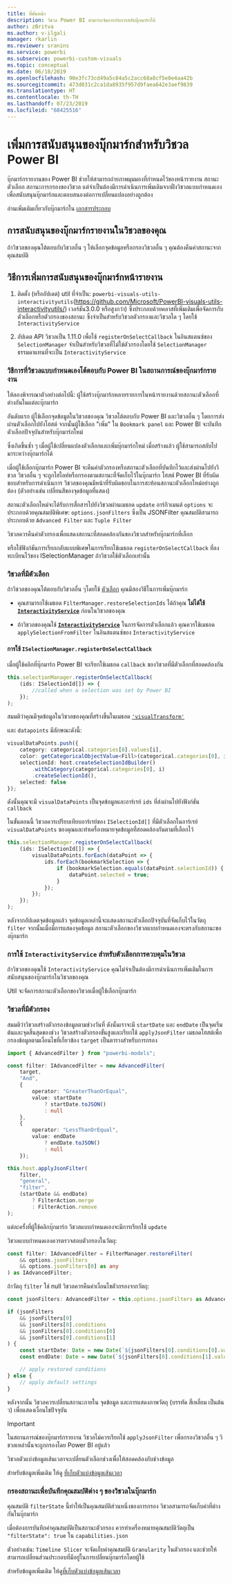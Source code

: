 ```yaml
---
title: ที่คั่นหน้า
description: วิชวล Power BI สามารถจัดการกับการสลับบุ๊กมาร์กได้
author: zBritva
ms.author: v-ilgali
manager: rkarlin
ms.reviewer: sranins
ms.service: powerbi
ms.subservice: powerbi-custom-visuals
ms.topic: conceptual
ms.date: 06/18/2019
ms.openlocfilehash: 90e3fc73cd49a5c84a5c2acc68a8cf5e0e4aa42b
ms.sourcegitcommit: 473d031c2ca1da8935f957d9faea642e3aef9839
ms.translationtype: HT
ms.contentlocale: th-TH
ms.lasthandoff: 07/23/2019
ms.locfileid: "68425516"
---
```

# <a name="add-bookmarks-support-for-power-bi-visuals"></a>เพิ่มการสนับสนุนของบุ๊กมาร์กสำหรับวิชวล Power BI

บุ๊กมาร์กรายงานของ Power BI ช่วยให้สามารถถ่ายภาพมุมมองที่กำหนดไว้ของหน้ารายงาน สถานะตัวเลือก สถานะการกรองของวิชวล แต่จำเป็นต้องมีการดำเนินการเพิ่มเติมจากฝั่งวิชวลแบบกำหนดเองเพื่อสนับสนุนบุ๊กมาร์กและตอบสนองต่อการเปลี่ยนแปลงอย่างถูกต้อง

อ่านเพิ่มเติมเกี่ยวกับบุ๊กมาร์กใน [เอกสารประกอบ](https://docs.microsoft.com/power-bi/desktop-bookmarks)

## <a name="report-bookmarks-support-in-your-visual"></a>การสนับสนุนของบุ๊กมาร์กรายงานในวิชวลของคุณ

ถ้าวิชวลของคุณโต้ตอบกับวิชวลอื่น ๆ ให้เลือกจุดข้อมูลหรือกรองวิชวลอื่น ๆ คุณต้องคืนค่าสถานะจากคุณสมบัติ

## <a name="how-to-add-report-bookmarks-support"></a>วิธีการเพิ่มการสนับสนุนของบุ๊กมาร์กหน้ารายงาน

1. ติดตั้ง (หรืออัปเดต) util ที่จำเป็น: `powerbi-visuals-utils-interactivityutils`(https://github.com/Microsoft/PowerBI-visuals-utils-interactivityutils/) เวอร์ชัน3.0.0 หรือสูงกว่า) ซึ่งประกอบด้วยคลาสที่เพิ่มเติมเพื่อจัดการกับตัวเลือกหรือตัวกรองของสถานะ ซึ่งจำเป็นสำหรับวิชวลตัวกรองและวิชวลใด ๆ โดยใช้ `InteractivityService`

2. อัปเดต API วิชวลเป็น 1.11.0 เพื่อใช้ `registerOnSelectCallback` ในอินสแตนซ์ของ `SelectionManager` จำเป็นสำหรับวิชวลที่ไม่ใช่ตัวกรองโดยใช้ `SelectionManager` ธรรมดาแทนที่จะเป็น `InteractivityService`

### <a name="how-custom-visuals-interact-with-power-bi-in-the-report-bookmarks-scenario"></a>วิธีการที่วิชวลแบบกำหนดเองโต้ตอบกับ Power BI ในสถานการณ์ของบุ๊กมาร์กรายงาน

ให้ลองพิจารณาตัวอย่างต่อไปนี้: ผู้ใช้สร้างบุ๊กมาร์กหลายรายการในหน้ารายงานด้วยสถานะตัวเลือกที่ต่างกันในแต่ละบุ๊กมาร์ก

อันดับแรก ผู้ใช้เลือกจุดข้อมูลในวิชวลของคุณ วิชวลโต้ตอบกับ Power BI และวิชวลอื่น ๆ โดยการส่งผ่านตัวเลือกไปยังโฮสต์ จากนั้นผู้ใช้เลือก "เพิ่ม" ใน `Bookmark panel` และ Power BI จะบันทึกตัวเลือกปัจจุบันสำหรับบุ๊กมาร์กใหม่

ซึ่งเกิดขึ้นซ้ำ ๆ เมื่อผู้ใช้เปลี่ยนแปลงตัวเลือกและเพิ่มบุ๊กมาร์กใหม่
เมื่อสร้างแล้ว ผู้ใช้สามารถสลับไปมาระหว่างบุ๊กมาร์กได้

เมื่อผู้ใช้เลือกบุ๊กมาร์ก Power BI จะคืนค่าตัวกรองหรือสถานะตัวเลือกที่บันทึกไว้และส่งผ่านไปยังวิชวล วิชวลอื่น ๆ จะถูกไฮไลท์หรือกรองตามสถานะที่จัดเก็บไว้ในบุ๊กมาร์ก โฮสต์ Power BI ที่รับผิดชอบสำหรับการดำเนินการ วิชวลของคุณมีหน้าที่รับผิดชอบในการสะท้อนสถานะตัวเลือกใหม่อย่างถูกต้อง (ตัวอย่างเช่น เปลี่ยนสีของจุดข้อมูลที่แสดง)

สถานะตัวเลือกใหม่จะได้รับการสื่อสารไปยังวิชวลผ่านเมธอด `update` อาร์กิวเมนต์ `options` จะประกอบด้วยคุณสมบัติพิเศษ: `options.jsonFilters` ซึ่งเป็น JSONFilter คุณสมบัติสามารถประกอบด้วย `Advanced Filter` และ `Tuple Filter`

วิชวลควรคืนค่าตัวกรองเพื่อแสดงสถานะที่สอดคล้องกันของวิชวลสำหรับบุ๊กมาร์กที่เลือก

หรือใช้ฟังก์ชันการเรียกกลับแบบพิเศษในการเรียกใช้เมธอด `registerOnSelectCallback` ที่ลงทะเบียนไว้ของ ISelectionManager ถ้าวิชวลใช้ตัวเลือกเท่านั้น

### <a name="visuals-with-selections"></a>วิชวลที่มีตัวเลือก

ถ้าวิชวลของคุณโต้ตอบกับวิชวลอื่น ๆโดยใช้ [ตัวเลือก](https://github.com/Microsoft/PowerBI-visuals/blob/master/Tutorial/Selection.md) คุณมีสองวิธีในการเพิ่มบุ๊กมาร์ก

* คุณสามารถใช้เมธอด `FilterManager.restoreSelectionIds` ได้ถ้าคุณ  **ไม่ได้ใช้ [`InteractivityService`](https://github.com/Microsoft/powerbi-visuals-utils-interactivityutils/blob/master/docs/api/interactivityService.md)** ก่อนในวิชวลของคุณ

* ถ้าวิชวลของคุณใช้ **[`InteractivityService`](https://github.com/Microsoft/powerbi-visuals-utils-interactivityutils/blob/master/docs/api/interactivityService.md)** ในการจัดการตัวเลือกแล้ว คุณควรใช้เมธอด `applySelectionFromFilter` ในอินสแตนซ์ของ `InteractivityService`

#### <a name="using-iselectionmanagerregisteronselectcallback"></a>การใช้ `ISelectionManager.registerOnSelectCallback`

เมื่อผู้ใช้คลิกที่บุ๊กมาร์ก Power BI จะเรียกใช้เมธอด `callback` ของวิชวลที่มีตัวเลือกที่สอดคล้องกัน 

```typescript
this.selectionManager.registerOnSelectCallback(
    (ids: ISelectionId[]) => {
        //called when a selection was set by Power BI
    });
);
```

สมมติว่าคุณมีจุดข้อมูลในวิชวลของคุณที่สร้างขึ้นในเมธอด [`'visualTransform'`](https://github.com/Microsoft/PowerBI-visuals-sampleBarChart/blob/master/src/barChart.ts#L74)

และ `datapoints` มีลักษณะดังนี้:

```typescript
visualDataPoints.push({
    category: categorical.categories[0].values[i],
    color: getCategoricalObjectValue<Fill>(categorical.categories[0], i, 'colorSelector', 'fill', defaultColor).solid.color,
    selectionId: host.createSelectionIdBuilder()
        .withCategory(categorical.categories[0], i)
        .createSelectionId(),
    selected: false
});
```

ดังนั้นคุณจะมี `visualDataPoints` เป็นจุดข้อมูลและอาร์เรย์ `ids` ที่ส่งผ่านไปยังฟังก์ชัน `callback`

ในขั้นตอนนี้ วิชวลควรเปรียบเทียบอาร์เรย์ของ `ISelectionId[]` ที่มีตัวเลือกในอาร์เรย์ `visualDataPoints` ของคุณและทำเครื่องหมายจุดข้อมูลที่สอดคล้องกันตามที่เลือกไว้

```typescript
this.selectionManager.registerOnSelectCallback(
    (ids: ISelectionId[]) => {
        visualDataPoints.forEach(dataPoint => {
            ids.forEach(bookmarkSelection => {
                if (bookmarkSelection.equals(dataPoint.selectionId)) {
                    dataPoint.selected = true;
                }
            });
        });
    });
);
```

หลังจากอัปเดตจุดข้อมูลแล้ว จุดข้อมูลเหล่านี้จะแสดงสถานะตัวเลือกปัจจุบันที่จัดเก็บไว้ในวัตถุ `filter` จากนั้นเมื่อมีการแสดงจุดข้อมูล สถานะตัวเลือกของวิชวลแบบกำหนดเองจะตรงกับสถานะของบุ๊กมาร์ก

### <a name="using-interactivityservice-for-control-selections-in-the-visual"></a>การใช้ `InteractivityService` สำหรับตัวเลือกการควบคุมในวิชวล

ถ้าวิชวลของคุณใช้ `InteractivityService` คุณไม่จำเป็นต้องมีการดำเนินการเพิ่มเติมในการสนับสนุนของบุ๊กมาร์กในวิชวลของคุณ

Util จะจัดการสถานะตัวเลือกของวิชวลเมื่อผู้ใช้เลือกบุ๊กมาร์ก

### <a name="visuals-with-filter"></a>วิชวลที่มีตัวกรอง

สมมติว่าวิชวลสร้างตัวกรองข้อมูลตามช่วงวันที่ ดังนั้นเราจะมี `startDate` และ `endDate` เป็นจุดเริ่มต้นและจุดสิ้นสุดของช่วง
วิชวลสร้างตัวกรองขั้นสูงและเรียกใช้ `applyJsonFilter` เมธอดโฮสต์เพื่อกรองข้อมูลตามเงื่อนไขที่เกี่ยวข้อง
`target` เป็นตารางสำหรับการกรอง

```typescript
import { AdvancedFilter } from "powerbi-models";

const filter: IAdvancedFilter = new AdvancedFilter(
    target,
    "And",
    {
        operator: "GreaterThanOrEqual",
        value: startDate
            ? startDate.toJSON()
            : null
    },
    {
        operator: "LessThanOrEqual",
        value: endDate
            ? endDate.toJSON()
            : null
    });

this.host.applyJsonFilter(
    filter,
    "general",
    "filter",
    (startDate && endDate)
        ? FilterAction.merge
        : FilterAction.remove
);
```

แต่ละครั้งที่ผู้ใช้คลิกบุ๊กมาร์ก วิชวลแบบกำหนดเองจะมีการเรียกใช้ `update`

วิชวลแบบกำหนดเองควรตรวจสอบตัวกรองในวัตถุ:

```typescript
const filter: IAdvancedFilter = FilterManager.restoreFilter(
    && options.jsonFilters
    && options.jsonFilters[0] as any
) as IAdvancedFilter;
```

ถ้าวัตถุ `filter` ใช่ null วิชวลควรคืนค่าเงื่อนไขตัวกรองจากวัตถุ:

```typescript
const jsonFilters: AdvancedFilter = this.options.jsonFilters as AdvancedFilter[];

if (jsonFilters
    && jsonFilters[0]
    && jsonFilters[0].conditions
    && jsonFilters[0].conditions[0]
    && jsonFilters[0].conditions[1]
) {
    const startDate: Date = new Date(`${jsonFilters[0].conditions[0].value}`);
    const endDate: Date = new Date(`${jsonFilters[0].conditions[1].value}`);

    // apply restored conditions
} else {
    // apply default settings
}
```

หลังจากนั้น วิชวลควรเปลี่ยนสถานะภายใน จุดข้อมูล และการแสดงภาพวัตถุ (บรรทัด สี่เหลี่ยม เป็นต้นว) เพื่อแสดงเงื่อนไขปัจจุบัน

> [!IMPORTANT]
> ในสถานการณ์ของบุ๊กมาร์กรายงาน วิชวลไม่ควรเรียกใช้ `applyJsonFilter` เพื่อกรองวิชวลอื่น ๆ วิชวลเหล่านั้นจะถูกกรองโดย Power BI อยู่แล้ว

วิชวลตัวแบ่งข้อมูลเส้นเวลาจะเปลี่ยนตัวเลือกช่วงเพื่อให้สอดคล้องกับช่วงข้อมูล

สำหรับข้อมูลเพิ่มเติม ให้ดู [ที่เก็บตัวแบ่งข้อมูลเส้นเวลา](https://github.com/Microsoft/powerbi-visuals-timeline/commit/606f1152f59f82b5b5a367ff3b117372d129e597?diff=unified#diff-b6ef9a9ac3a3225f8bd0de84bee0a0df)

### <a name="filter-state-to-save-visual-properties-in-bookmarks"></a>กรองสถานะเพื่อบันทึกคุณสมบัติต่าง ๆ ของวิชวลในบุ๊กมาร์ก

คุณสมบัติ `filterState` นี้ทำให้เป็นคุณสมบัติส่วนหนึ่งของการกรอง วิชวลสามารถจัดเก็บค่าที่ต่างกันในบุ๊กมาร์ก

เมื่อต้องการบันทึกค่าคุณสมบัติเป็นสถานะตัวกรอง ควรทำเครื่องหมายคุณสมบัติวัตถุเป็น `"filterState": true` ใน `capabilities.json`

ตัวอย่างเช่น: `Timeline Slicer` จะจัดเก็บค่าคุณสมบัติ `Granularity` ในตัวกรอง และช่วยให้สามารถเปลี่ยนส่วนประกอบที่มีอยู่ในการเปลี่ยนบุ๊กมาร์กโดยผู้ใช้

สำหรับข้อมูลเพิ่มเติม ให้ดู[ที่เก็บตัวแบ่งข้อมูลเส้นเวลา](https://github.com/microsoft/powerbi-visuals-timeline/commit/8b7d82dd23cd2bd71817f1bc5d1e1732347a185e#diff-290828b604cfa62f1cb310f2e90c52fdR334)
